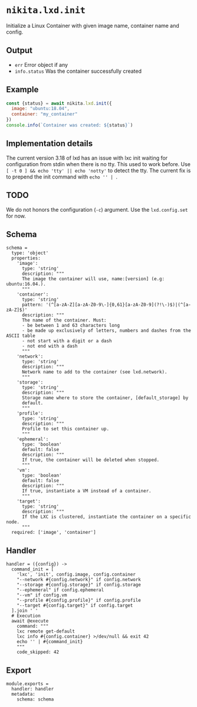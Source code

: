 
# `nikita.lxd.init`

Initialize a Linux Container with given image name, container name and config.

## Output

* `err`
  Error object if any
* `info.status`
  Was the container successfully created

## Example

```js
const {status} = await nikita.lxd.init({
  image: "ubuntu:18.04",
  container: "my_container"
})
console.info(`Container was created: ${status}`)
```

## Implementation details

The current version 3.18 of lxd has an issue with lxc init waiting for
configuration from stdin when there is no tty. This used to work before. Use
`[ -t 0 ] && echo 'tty' || echo 'notty'` to detect the tty. The current
fix is to prepend the init command with `echo '' | `.

## TODO

We do not honors the configuration (`-c`) argument. Use the `lxd.config.set` for
now.

## Schema

    schema =
      type: 'object'
      properties:
        'image':
          type: 'string'
          description: """
          The image the container will use, name:[version] (e.g: ubuntu:16.04.).
          """
        'container':
          type: 'string'
          pattern: '(^[a-zA-Z][a-zA-Z0-9\-]{0,61}[a-zA-Z0-9](?!\-)$)|(^[a-zA-Z]$)'
          description: """
          The name of the container. Must:
          - be between 1 and 63 characters long
          - be made up exclusively of letters, numbers and dashes from the ASCII table
          - not start with a digit or a dash
          - not end with a dash
          """
        'network':
          type: 'string'
          description: """
          Network name to add to the container (see lxd.network).
          """
        'storage':
          type: 'string'
          description: """
          Storage name where to store the container, [default_storage] by
          default.
          """
        'profile':
          type: 'string'
          description: """
          Profile to set this container up.
          """
        'ephemeral':
          type: 'boolean'
          default: false
          description: """
          If true, the container will be deleted when stopped.
          """
        'vm':
          type: 'boolean'
          default: false
          description: """
          If true, instantiate a VM instead of a container.
          """
        'target':
          type: 'string'
          description: """
          If the LXC is clustered, instantiate the container on a specific node.
          """
      required: ['image', 'container']

## Handler

    handler = ({config}) ->
      command_init = [
        'lxc', 'init', config.image, config.container
        "--network #{config.network}" if config.network
        "--storage #{config.storage}" if config.storage
        "--ephemeral" if config.ephemeral
        "--vm" if config.vm
        "--profile #{config.profile}" if config.profile
        "--target #{config.target}" if config.target
      ].join ' '
      # Execution
      await @execute
        command: """
        lxc remote get-default
        lxc info #{config.container} >/dev/null && exit 42
        echo '' | #{command_init}
        """
        code_skipped: 42

## Export

    module.exports =
      handler: handler
      metadata:
        schema: schema
